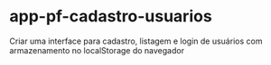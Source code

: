 # app-pf-cadastro-usuarios
Criar uma interface para cadastro, listagem e login de usuários com armazenamento no localStorage do navegador 
